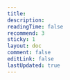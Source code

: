 ```yaml
---
title: 
description: 
readingTime: false
recommend: 3
sticky: 1
layout: doc
comment: false
editLink: false
lastUpdated: true
---
```


